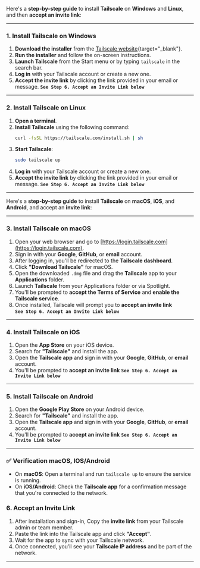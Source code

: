 Here's a **step-by-step guide** to install **Tailscale** on **Windows** and **Linux**, and then **accept an invite link**:

---

### 1. Install Tailscale on Windows

1. **Download the installer** from the [Tailscale website](https://tailscale.com/download/){target="_blank"}.
2. **Run the installer** and follow the on-screen instructions.
3. **Launch Tailscale** from the Start menu or by typing `tailscale` in the search bar.
4. **Log in** with your Tailscale account or create a new one.
5. **Accept the invite link** by clicking the link provided in your email or message.
   **`See Step 6. Accept an Invite Link below`**
---

### 2. Install Tailscale on Linux

1. **Open a terminal**.
2. **Install Tailscale** using the following command:
   ```bash
   curl -fsSL https://tailscale.com/install.sh | sh
   ```
3. **Start Tailscale**:
   ```bash
   sudo tailscale up
   ```
4. **Log in** with your Tailscale account or create a new one.
5. **Accept the invite link** by clicking the link provided in your email or message. 
   **`See Step 6. Accept an Invite Link below`**

---

Here's a **step-by-step guide** to install **Tailscale** on **macOS**, **iOS**, and **Android**, and accept an **invite link**:

---

### 3. Install Tailscale on macOS

1. Open your web browser and go to [https://login.tailscale.com](https://login.tailscale.com).
2. Sign in with your **Google**, **GitHub**, or **email** account.
3. After logging in, you'll be redirected to the **Tailscale dashboard**.
4. Click **"Download Tailscale"** for macOS.
5. Open the downloaded `.dmg` file and drag the **Tailscale** app to your **Applications** folder.
6. Launch **Tailscale** from your Applications folder or via Spotlight.
7. You'll be prompted to **accept the Terms of Service** and **enable the Tailscale service**.
8. Once installed, Tailscale will prompt you to **accept an invite link**  
   **`See Step 6. Accept an Invite Link below`**    

---

### 4. Install Tailscale on iOS

1. Open the **App Store** on your iOS device.
2. Search for **"Tailscale"** and install the app.
3. Open the **Tailscale app** and sign in with your **Google**, **GitHub**, or **email** account.
4. You'll be prompted to **accept an invite link** 
   **`See Step 6. Accept an Invite Link below`**
---

### 5. Install Tailscale on Android

1. Open the **Google Play Store** on your Android device.
2. Search for **"Tailscale"** and install the app.
3. Open the **Tailscale app** and sign in with your **Google**, **GitHub**, or **email** account.
4. You'll be prompted to **accept an invite link** 
   **`See Step 6. Accept an Invite Link below`**

---

### ✅ Verification macOS, IOS/Android

- On **macOS**: Open a terminal and run `tailscale up` to ensure the service is running.
- On **iOS/Android**: Check the **Tailscale app** for a confirmation message that you're connected to the network.



### 6. Accept an Invite Link

1. After installation and sign-in, Copy the **invite link** from your Tailscale admin or team member.
2. Paste the link into the Tailscale app and click **"Accept"**.
3. Wait for the app to sync with your Tailscale network.
4. Once connected, you’ll see your **Tailscale IP address** and be part of the network.

---

